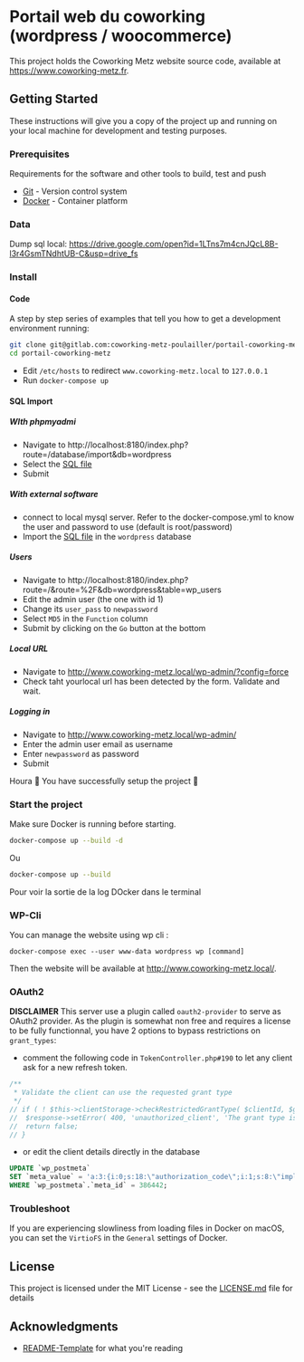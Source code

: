 # Portail web du coworking (wordpress / woocommerce)

This project holds the Coworking Metz website source code,
available at https://www.coworking-metz.fr.

## Getting Started

These instructions will give you a copy of the project up and running on
your local machine for development and testing purposes.

### Prerequisites

Requirements for the software and other tools to build, test and push

- [Git](https://git-scm.com/) - Version control system
- [Docker](https://www.docker.com/) - Container platform

### Data

Dump sql local: https://drive.google.com/open?id=1LTns7m4cnJQcL8B-l3r4GsmTNdhtUB-C&usp=drive_fs

### Install
#### Code
A step by step series of examples that tell you how to get a development environment running:
```bash
git clone git@gitlab.com:coworking-metz-poulailler/portail-coworking-metz.git
cd portail-coworking-metz
```

- Edit `/etc/hosts` to redirect `www.coworking-metz.local` to `127.0.0.1`
- Run `docker-compose up`

#### SQL Import
##### WIth phpmyadmi
- Navigate to http://localhost:8180/index.php?route=/database/import&db=wordpress
- Select the [SQL file](#data)
- Submit
##### With external software
- connect to local mysql server. Refer to the docker-compose.yml to know the user and password to use (default is root/password)
- Import the [SQL file](#data) in the `wordpress` database

##### Users
- Navigate to http://localhost:8180/index.php?route=/&route=%2F&db=wordpress&table=wp_users
- Edit the admin user (the one with id 1)
- Change its `user_pass` to `newpassword`
- Select `MD5` in the `Function` column
- Submit by clicking on the `Go` button at the bottom

##### Local URL
- Navigate to http://www.coworking-metz.local/wp-admin/?config=force
- Check taht yourlocal url has been detected by the form. Validate and wait.

##### Logging in
- Navigate to http://www.coworking-metz.local/wp-admin/
- Enter the admin user email as username
- Enter `newpassword` as password
- Submit

Houra 🎉 You have successfully setup the project 🙌

### Start the project

Make sure Docker is running before starting.

```bash
docker-compose up --build -d
```
Ou
```bash
docker-compose up --build
```
Pour voir la sortie de la log DOcker dans le terminal

### WP-Cli
You can manage the website using wp cli : 

```
docker-compose exec --user www-data wordpress wp [command]
```` 

Then the website will be available at http://www.coworking-metz.local/.

### OAuth2

**DISCLAIMER**
This server use a plugin called `oauth2-provider` to serve as OAuth2 provider.
As the plugin is somewhat non free and requires a license to be fully functionnal,
you have 2 options to bypass restrictions on `grant_types`:
- comment the following code in `TokenController.php#190` to let any client ask for a new refresh token.
```php
/**
 * Validate the client can use the requested grant type
 */
// if ( ! $this->clientStorage->checkRestrictedGrantType( $clientId, $grantTypeIdentifier ) ) {
// 	$response->setError( 400, 'unauthorized_client', 'The grant type is unauthorized for this client_id' );
// 	return false;
// }
```
- or edit the client details directly in the database
```sql
UPDATE `wp_postmeta`
SET `meta_value` = 'a:3:{i:0;s:18:\"authorization_code\";i:1;s:8:\"implicit\";i:2;s:13:\"refresh_token\";}'
WHERE `wp_postmeta`.`meta_id` = 386442;
```

### Troubleshoot

If you are experiencing slowliness from loading files in Docker on macOS, you can set the `VirtioFS`
in the `General` settings of Docker.

## License

This project is licensed under the MIT License - see the [LICENSE.md](LICENSE.md) file for details

## Acknowledgments

- [README-Template](https://github.com/PurpleBooth/a-good-readme-template) for what you're reading
